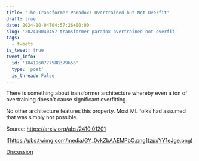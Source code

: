 ```yaml
---
title: 'The Transformer Paradox: Overtrained but Not Overfit'
draft: true
date: 2024-10-04T04:57:26+00:00
slug: '202410040457-transformer-paradox-overtrained-not-overfit'
tags:
  - tweets
is_tweet: true
tweet_info:
  id: '1841960777588379656'
  type: 'post'
  is_thread: False
---
```




There is something about transformer architecture whereby even a ton of overtraining doesn't cause significant overfitting.

No other architecture features this property. Most ML folks had assumed that was simply not possible.

Source: <https://arxiv.org/abs/2410.01201>

![https://pbs.twimg.com/media/GY_0vkZbAAEMPbO.png](zpxYY1eJge.png)

[Discussion](https://x.com/sytelus/status/1841960777588379656)
